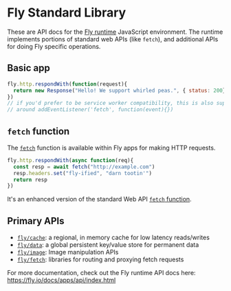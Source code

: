 # Fly Standard Library

These are API docs for the [Fly runtime](https://github.com/superfly/fly) JavaScript environment. The runtime implements portions of standard web APIs (like `fetch`), and additional APIs for doing Fly specific operations.

## Basic app

```javascript
fly.http.respondWith(function(request){
  return new Response("Hello! We support whirled peas.", { status: 200})
})
// if you'd prefer to be service worker compatibility, this is also supported:
// around addEventListener('fetch', function(event){})
```

## `fetch` function

The [`fetch`](modules/fetch.html) function is available within Fly apps for making HTTP requests.

```javascript
fly.http.respondWith(async function(req){
  const resp = await fetch("http://example.com")
  resp.headers.set("fly-ified", "darn tootin'")
  return resp
})
```

It's an enhanced version of the standard Web API [`fetch` function](https://developer.mozilla.org/en-US/docs/Web/API/WindowOrWorkerGlobalScope/fetch).

## Primary APIs

* [`fly/cache`](https://fly.io/docs/apps/api/modules/fly_cache.html): a regional, in memory cache for low latency reads/writes
* [`fly/data`](https://fly.io/docs/apps/api/modules/fly_data.html): a global persistent key/value store for permanent data
* [`fly/image`](modules/fly_image.html): Image manipulation APIs
* [`fly/fetch`](https://fly.io/docs/apps/api/modules/fly_image.html): libraries for routing and proxying fetch requests

For more documentation, check out the Fly runtime API docs here: https://fly.io/docs/apps/api/index.html